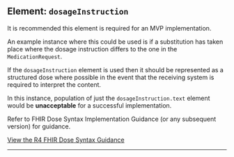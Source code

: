 ## Element: `dosageInstruction` <span class="mro-circle required" title="Required"></span>

<div class="nhsd-a-box nhsd-a-box--bg-light-yellow nhsd-!t-margin-bottom-6 nhsd-t-body">
    It is recommended this element is required for an MVP implementation.
</div>

An example instance where this could be used is if a substitution has taken place where the dosage instruction differs to the one in the `MedicationRequest`.

If the `dosageInstruction` element is used then it should be represented as a structured dose where possible in the event that the receiving system is required to interpret the content.

In this instance, population of just the `dosageInstruction.text` element would be **unacceptable** for a successful implementation.

Refer to FHIR Dose Syntax Implementation Guidance (or any subsequent version) for guidance.

<a class="nhsd-a-button" target="_blank" href="https://simplifier.net/guide/dosesyntaximplementationguidanceforfhirr4">View the R4 FHIR Dose Syntax Guidance</a>

---